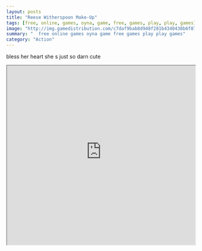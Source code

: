 ```yaml
---
layout: posts
title: "Reese Witherspoon Make-Up"
tags: [free, online, games, oyna, game, free, games, play, play, games]
image: "http://img.gamedistribution.com/c7daf9bab8d948f281b4340438b6f870.jpg"
summary: "  free online games oyna game free games play play games"
category: "Action"
---
```


bless her heart she s just so darn cute

<iframe width="100%" height="480px;" src="http://flash.gamedistribution.com?game=c7daf9bab8d948f281b4340438b6f870"></iframe>